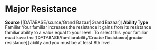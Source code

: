 ﻿---
ability_type: Familiar
id: '64'
name: Major Resistance
rarity: Common
source: '[[DATABASE/source/Grand Bazaar|Grand Bazaar]]'
type: Familiar Ability

---
# Major Resistance

**Source** [[DATABASE/source/Grand Bazaar|Grand Bazaar]]
**Ability Type** Familiar
Your familiar increases the resistance it gains from its resistance familiar ability to a value equal to your level. To select this, your familiar must have the [[DATABASE/familiarability/Greater Resistance|greater resistance]] ability and you must be at least 8th level.